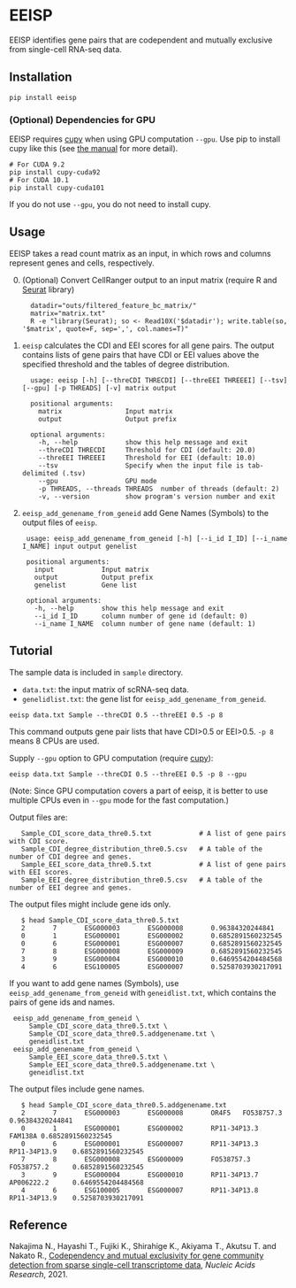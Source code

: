 # EEISP

EEISP identifies gene pairs that are codependent and mutually exclusive from single-cell RNA-seq data. 
       
## Installation

    pip install eeisp

###  (Optional) Dependencies for GPU
EEISP requires [cupy](https://cupy.dev/) when using GPU computation `--gpu`. Use pip to install cupy like this (see [the manual](https://docs.cupy.dev/en/stable/install.html) for more detail).

    # For CUDA 9.2
    pip install cupy-cuda92
    # For CUDA 10.1
    pip install cupy-cuda101

If you do not use `--gpu`, you do not need to install cupy.

## Usage
EEISP takes a read count matrix as an input, in which rows and columns represent genes and cells, respectively.  

   0. (Optional) Convert CellRanger output to an input matrix (require R and [Seurat](https://satijalab.org/seurat/) library)
       ```
         datadir="outs/filtered_feature_bc_matrix/"
         matrix="matrix.txt"
         R -e "library(Seurat); so <- Read10X('$datadir'); write.table(so, '$matrix', quote=F, sep=',', col.names=T)"
       ```

   1.  `eeisp` calculates the CDI and EEI scores for all gene pairs. The output contains lists of gene pairs that have CDI or EEI values above the specified threshold and the tables of degree distribution.
       ```
         usage: eeisp [-h] [--threCDI THRECDI] [--threEEI THREEEI] [--tsv] [--gpu] [-p THREADS] [-v] matrix output

         positional arguments:
           matrix                Input matrix
           output                Output prefix

         optional arguments:
           -h, --help            show this help message and exit
           --threCDI THRECDI     Threshold for CDI (default: 20.0)
           --threEEI THREEEI     Threshold for EEI (default: 10.0)
           --tsv                 Specify when the input file is tab-delimited (.tsv)
           --gpu                 GPU mode
           -p THREADS, --threads THREADS  number of threads (default: 2)
           -v, --version         show program's version number and exit
       ```  
   2. `eeisp_add_genename_from_geneid` add Gene Names (Symbols) to the output files of `eeisp`.
        ```
         usage: eeisp_add_genename_from_geneid [-h] [--i_id I_ID] [--i_name I_NAME] input output genelist

         positional arguments:
           input            Input matrix
           output           Output prefix
           genelist         Gene list

         optional arguments:
           -h, --help       show this help message and exit
           --i_id I_ID      column number of gene id (default: 0)
           --i_name I_NAME  column number of gene name (default: 1)
       ```
## Tutorial
The sample data is included in `sample` directory. 
   * `data.txt`: the input matrix of scRNA-seq data.
   * `genelidlist.txt`: the gene list for `eeisp_add_genename_from_geneid`.


    eeisp data.txt Sample --threCDI 0.5 --threEEI 0.5 -p 8
This command outputs gene pair lists that have CDI>0.5 or EEI>0.5. `-p 8` means 8 CPUs are used.

Supply `--gpu` option to GPU computation (require [cupy](https://www.preferred.jp/en/projects/cupy/)):

    eeisp data.txt Sample --threCDI 0.5 --threEEI 0.5 -p 8 --gpu
    
(Note: Since GPU computation covers a part of eeisp, it is better to use multiple CPUs even in `--gpu` mode for the fast computation.)

Output files are:
```
   Sample_CDI_score_data_thre0.5.txt            # A list of gene pairs with CDI score.  
   Sample_CDI_degree_distribution_thre0.5.csv   # A table of the number of CDI degree and genes.  
   Sample_EEI_score_data_thre0.5.txt            # A list of gene pairs with EEI scores.  
   Sample_EEI_degree_distribution_thre0.5.csv   # A table of the number of EEI degree and genes.
```
The output files might include gene ids only. 

```
   $ head Sample_CDI_score_data_thre0.5.txt
   2       7       ESG000003       ESG000008       0.96384320244841
   0       1       ESG000001       ESG000002       0.6852891560232545
   0       6       ESG000001       ESG000007       0.6852891560232545
   7       8       ESG000008       ESG000009       0.6852891560232545
   3       9       ESG000004       ESG000010       0.6469554204484568
   4       6       ESG100005       ESG000007       0.5258703930217091
```

If you want to add gene names (Symbols), use `eeisp_add_genename_from_geneid` with `geneidlist.txt`, which contains the pairs of gene ids and names.

```
 eeisp_add_genename_from_geneid \
     Sample_CDI_score_data_thre0.5.txt \
     Sample_CDI_score_data_thre0.5.addgenename.txt \
     geneidlist.txt
 eeisp_add_genename_from_geneid \
     Sample_EEI_score_data_thre0.5.txt \
     Sample_EEI_score_data_thre0.5.addgenename.txt \
     geneidlist.txt
```

The output files include gene names.

```
   $ head Sample_CDI_score_data_thre0.5.addgenename.txt
   2       7       ESG000003       ESG000008       OR4F5   FO538757.3      0.96384320244841
   0       1       ESG000001       ESG000002       RP11-34P13.3    FAM138A 0.6852891560232545
   0       6       ESG000001       ESG000007       RP11-34P13.3    RP11-34P13.9    0.6852891560232545
   7       8       ESG000008       ESG000009       FO538757.3      FO538757.2      0.6852891560232545
   3       9       ESG000004       ESG000010       RP11-34P13.7    AP006222.2      0.6469554204484568
   4       6       ESG100005       ESG000007       RP11-34P13.8    RP11-34P13.9    0.5258703930217091
```

## Reference
Nakajima N., Hayashi T., Fujiki K., Shirahige K., Akiyama T., Akutsu T. and Nakato R., [Codependency and mutual exclusivity for gene community detection from sparse single-cell transcriptome data](https://academic.oup.com/nar/advance-article/doi/10.1093/nar/gkab601/6324613), *Nucleic Acids Research*, 2021.
